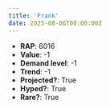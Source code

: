 ```yaml
---
title: 'Frank'
date: 2025-08-06T00:00:00Z
---
```

- **RAP**: 6016
- **Value**: -1
- **Demand level**: -1
- **Trend**: -1
- **Projected?**: True
- **Hyped?**: True
- **Rare?**: True
